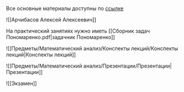 Все основные материалы доступны по [ссылке](https://ssauru-my.sharepoint.com/personal/archibasov_aa_ssau_ru/_layouts/15/onedrive.aspx?id=%2Fpersonal%2Farchibasov_aa_ssau_ru%2FDocuments%2FМат_анализ_ФИИТ&ga=1)

![[Арчибасов Алексей Алексеевич]]

На практический занятиях нужно иметь [[Сборник задач Пономаренко.pdf|задачник Пономаренко]]

![[Предметы/Математический анализ/Конспекты лекций/Конспекты лекций|Конспекты лекций]]

![[Предметы/Математический анализ/Презентации/Презентации|Презентации]]

![[Экзамен]]